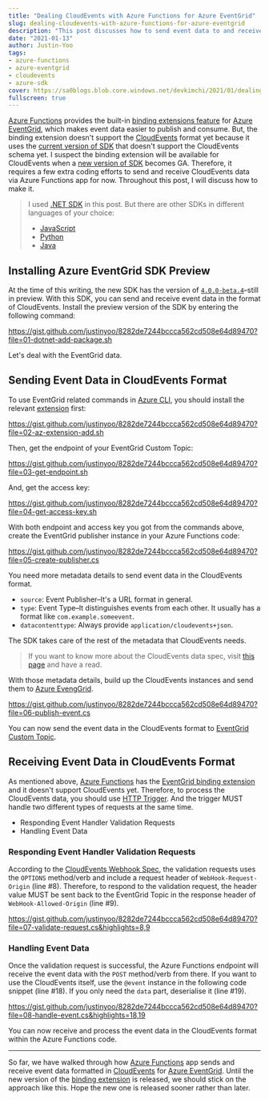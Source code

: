 ```yaml
---
title: "Dealing CloudEvents with Azure Functions for Azure EventGrid"
slug: dealing-cloudevents-with-azure-functions-for-azure-eventgrid
description: "This post discusses how to send event data to and receive it from Azure EventGrid, in the format of CloudEvents, which is not supported by Azure EventGrid binding extension yet."
date: "2021-01-13"
author: Justin-Yoo
tags:
- azure-functions
- azure-eventgrid
- cloudevents
- azure-sdk
cover: https://sa0blogs.blob.core.windows.net/devkimchi/2021/01/dealing-cloudevents-with-azure-functions-for-azure-eventgrid-00.png
fullscreen: true
---
```


[Azure Functions][az fncapp] provides the built-in [binding extensions feature][az fncapp binding evtgrd] for [Azure EventGrid][az evtgrd], which makes event data easier to publish and consume. But, the binding extension doesn't support the [CloudEvents][ce] format yet because it uses the [current version of SDK][nuget evtgrd legacy] that doesn't support the CloudEvents schema yet. I suspect the binding extension will be available for CloudEvents when a [new version of SDK][nuget evtgrd new] becomes GA. Therefore, it requires a few extra coding efforts to send and receive CloudEvents data via Azure Functions app for now. Throughout this post, I will discuss how to make it.

> I used [.NET SDK][az sdk evtgrd dotnet] in this post. But there are other SDKs in different languages of your choice:
>
> * [JavaScript][az sdk evtgrd js]
> * [Python][az sdk evtgrd python]
> * [Java][az sdk evtgrd java]


## Installing Azure EventGrid SDK Preview ##

At the time of this writing, the new SDK has the version of [`4.0.0-beta.4`][nuget evtgrd new]&ndash;still in preview. With this SDK, you can send and receive event data in the format of CloudEvents. Install the preview version of the SDK by entering the following command:

https://gist.github.com/justinyoo/8282de7244bccca562cd508e64d89470?file=01-dotnet-add-package.sh

Let's deal with the EventGrid data.


## Sending Event Data in CloudEvents Format ##

To use EventGrid related commands in [Azure CLI][az cli], you should install the relevant [extension][az cli extensions] first:

https://gist.github.com/justinyoo/8282de7244bccca562cd508e64d89470?file=02-az-extension-add.sh

Then, get the endpoint of your EventGrid Custom Topic:

https://gist.github.com/justinyoo/8282de7244bccca562cd508e64d89470?file=03-get-endpoint.sh

And, get the access key:

https://gist.github.com/justinyoo/8282de7244bccca562cd508e64d89470?file=04-get-access-key.sh

With both endpoint and access key you got from the commands above, create the EventGrid publisher instance in your Azure Functions code:

https://gist.github.com/justinyoo/8282de7244bccca562cd508e64d89470?file=05-create-publisher.cs

You need more metadata details to send event data in the CloudEvents format.

* `source`: Event Publisher&ndash;It's a URL format in general.
* `type`: Event Type&ndash;It distinguishes events from each other. It usually has a format like `com.example.someevent`.
* `datacontenttype`: Always provide `application/cloudevents+json`.

The SDK takes care of the rest of the metadata that CloudEvents needs.

> If you want to know more about the CloudEvents data spec, visit [this page][ce spec json] and have a read.

With those metadata details, build up the CloudEvents instances and send them to [Azure EvengGrid][az evtgrd].

https://gist.github.com/justinyoo/8282de7244bccca562cd508e64d89470?file=06-publish-event.cs

You can now send the event data in the CloudEvents format to [EventGrid Custom Topic][az evtgrd topic custom].


## Receiving Event Data in CloudEvents Format ##

As mentioned above, [Azure Functions][az fncapp] has the [EventGrid binding extension][az fncapp binding evtgrd] and it doesn't support CloudEvents yet. Therefore, to process the CloudEvents data, you should use [HTTP Trigger][az fncapp trigger http]. And the trigger MUST handle two different types of requests at the same time.

* Responding Event Handler Validation Requests
* Handling Event Data


### Responding Event Handler Validation Requests ###

According to the [CloudEvents Webhook Spec][ce spec webhook], the validation requests uses the `OPTIONS` method/verb and include a request header of `WebHook-Request-Origin` (line #8). Therefore, to respond to the validation request, the header value MUST be sent back to the EventGrid Topic in the response header of `WebHook-Allowed-Origin` (line #9).

https://gist.github.com/justinyoo/8282de7244bccca562cd508e64d89470?file=07-validate-request.cs&highlights=8,9


### Handling Event Data ###

Once the validation request is successful, the Azure Functions endpoint will receive the event data with the `POST` method/verb from there. If you want to use the CloudEvents itself, use the `@event` instance in the following code snippet (line #18). If you only need the `data` part, deserialise it (line #19).

https://gist.github.com/justinyoo/8282de7244bccca562cd508e64d89470?file=08-handle-event.cs&highlights=18,19

You can now receive and process the event data in the CloudEvents format within the Azure Functions code.

---

So far, we have walked through how [Azure Functions][az fncapp] app sends and receive event data formatted in [CloudEvents][ce] for [Azure EventGrid][az evtgrd]. Until the new version of the [binding extension][az fncapp binding evtgrd] is released, we should stick on the approach like this. Hope the new one is released sooner rather than later.


[az cli]: https://docs.microsoft.com/cli/azure/what-is-azure-cli?WT.mc_id=dotnet-12565-juyoo
[az cli extensions]: https://docs.microsoft.com/cli/azure/azure-cli-extensions-list?WT.mc_id=dotnet-12565-juyoo

[az fncapp]: https://docs.microsoft.com/azure/azure-functions/functions-overview?WT.mc_id=dotnet-12565-juyoo
[az fncapp binding evtgrd]: https://docs.microsoft.com/azure/azure-functions/functions-bindings-event-grid?WT.mc_id=dotnet-12565-juyoo
[az fncapp trigger http]: https://docs.microsoft.com/azure/azure-functions/functions-bindings-http-webhook-trigger?tabs=csharp&WT.mc_id=dotnet-12565-juyoo

[az evtgrd]: https://docs.microsoft.com/azure/event-grid/overview?WT.mc_id=dotnet-12565-juyoo
[az evtgrd topic custom]: https://docs.microsoft.com/azure/event-grid/custom-topics?WT.mc_id=dotnet-12565-juyoo

[nuget evtgrd legacy]: https://www.nuget.org/packages/Microsoft.Azure.EventGrid/
[nuget evtgrd new]: https://www.nuget.org/packages/Azure.Messaging.EventGrid/

[az sdk evtgrd dotnet]: https://github.com/Azure/azure-sdk-for-net/tree/master/sdk/eventgrid/Azure.Messaging.EventGrid
[az sdk evtgrd js]: https://github.com/Azure/azure-sdk-for-js/tree/master/sdk/eventgrid/eventgrid
[az sdk evtgrd python]: https://github.com/Azure/azure-sdk-for-python/tree/master/sdk/eventgrid/azure-eventgrid
[az sdk evtgrd java]: https://github.com/Azure/azure-sdk-for-java/tree/master/sdk/eventgrid/azure-messaging-eventgrid

[ce]: https://cloudevents.io/
[ce spec json]: https://github.com/cloudevents/spec/blob/v1.0/json-format.md#23-examples
[ce spec webhook]: https://github.com/cloudevents/spec/blob/v1.0/http-webhook.md#4-abuse-protection
